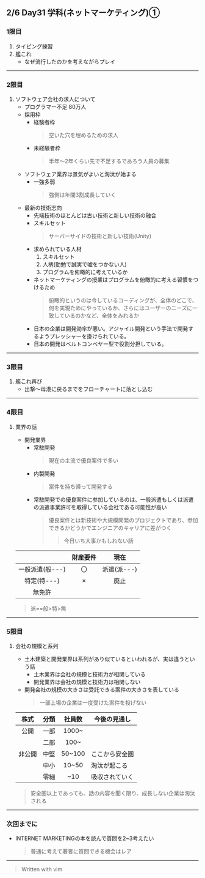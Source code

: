 ## 2/6 Day31 学科(ネットマーケティング)①
### 1限目
1. タイピング練習
1. 艦これ
	- なぜ流行したのかを考えながらプレイ
---
### 2限目
1. ソフトウェア会社の求人について
	- プログラマー不足 80万人
	- 採用枠
		- 経験者枠
			> 空いた穴を埋めるための求人
		- 未経験者枠
			> 半年～2年くらい先で不足するであろう人員の募集
	- ソフトウェア業界は景気がよいと淘汰が始まる
		- 一強多弱
			> 強側は年間3割成長していく
	- 最新の技術志向
		- 先端技術のほとんどは古い技術と新しい技術の融合
		- スキルセット
			> サーバーサイドの技術と新しい技術(Unity)
		- 求められている人材
			1. スキルセット
			1. 人柄(勤勉で誠実で嘘をつかない人)
			1. プログラムを俯瞰的に考えているか
		- ネットマーケティングの授業はプログラムを俯瞰的に考える習慣をつけるため
			> 俯瞰的というのは今しているコーディングが、全体のどこで、何を実現ためにやっているか、さらにはユーザーのニーズに一致しているのかなど、全体をみれるか
		- 日本の企業は開発効率が悪い。アジャイル開発という手法で開発するようプレッシャーを掛けられている。
		- 日本の開発はベルトコンベヤー型で役割分担している。
---
### 3限目
1. 艦これ再び
	- 出撃～母港に戻るまでをフローチャートに落とし込む
---
### 4限目
1. 業界の話
	- 開発業界
		- 常駐開発
			> 現在の主流で優良案件で多い
		- 内製開発
			> 案件を持ち帰って開発する
		- 常駐開発での優良案件に参加しているのは、一般派遣もしくは派遣の派遣事業許可を取得している会社である可能性が高い
			> 優良案件とは新技術や大規模開発のプロジェクトであり、参加できるかどうかでエンジニアのキャリアに差がつく
			>> 今日いち大事かもしれない話

	||財産要件|現在|
	|:--:|:--:|:--:|
	|一般派遣(般---)|〇|派遣(派---)|
	|特定(特---)|×|廃止|
	|無免許|||
	> 派==般>特>無
---
### 5限目
1. 会社の規模と系列
	- 土木建築と開発業界は系列があり似ているといわれるが、実は違うという話
		- 土木業界は会社の規模と技術力が相関している
		- 開発業界は会社の規模と技術力は相関しない
	- 開発会社の規模の大きさは受託できる案件の大きさを表している
		> 一部上場の企業は一度受けた案件を投げない

	|株式|分類|社員数|今後の見通し|
	|:--:|--|:--:|--|
	|公開|一部|1000~||
	||二部|100~||
	|非公開|中堅|50~100|ここから安全圏|
	||中小|10~50|淘汰が起こる|
	||零細|~10|吸収されていく|
	> 安全圏以上であっても、話の内容を聞く限り、成長しない企業は淘汰される
---
### 次回までに
- INTERNET MARKETINGの本を読んで質問を2~3考えたい
	> 普通に考えて著者に質問できる機会はレア
---
> Written with vim
